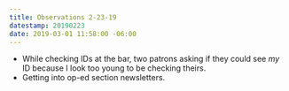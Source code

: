 ```yaml
---
title: Observations 2-23-19
datestamp: 20190223
date: 2019-03-01 11:58:00 -06:00
---
```


- While checking IDs at the bar, two patrons asking if they could see *my* ID because I look too young to be checking theirs.
- Getting into op-ed section newsletters.

